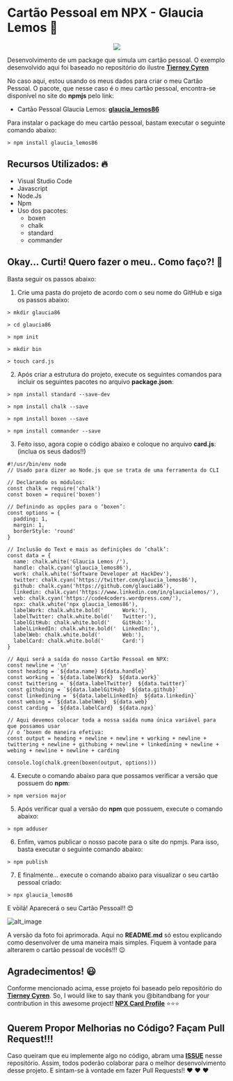 # Cartão Pessoal em NPX - Glaucia Lemos :floppy_disk:

<p align="center">
  <img src="https://i.imgsafe.org/27/2779c5a323.png"/>  
</p>

Desenvolvimento de um package que simula um cartão pessoal. O exemplo desenvolvido aqui foi baseado 
no repositório do ilustre **[Tierney Cyren](https://twitter.com/bitandbang)**

No caso aqui, estou usando os meus dados para criar o meu Cartão Pessoal. O pacote, que nesse caso é o meu cartão pessoal, encontra-se disponível no site do **npmjs** pelo link: 

- Cartão Pessoal Glaucia Lemos: **[glaucia_lemos86](https://www.npmjs.com/package/glaucia_lemos86)**

Para instalar o package do meu cartão pessoal, bastam executar o seguinte comando abaixo:

```
> npm install glaucia_lemos86

```

## Recursos Utilizados: :fire:

- Visual Studio Code
- Javascript
- Node.Js
- Npm
- Uso dos pacotes:
    - boxen
    - chalk
    - standard
    - commander

## Okay... Curti! Quero fazer o meu.. Como faço?! :rocket:

Basta seguir os passos abaixo:

1. Crie uma pasta do projeto de acordo com o seu nome do GitHub e siga os passos abaixo:

```
> mkdir glaucia86

> cd glaucia86

> npm init 

> mkdir bin

> touch card.js
```

2. Após criar a estrutura do projeto, execute os seguintes comandos para incluir os seguintes pacotes no arquivo **package.json**:

```
> npm install standard --save-dev
```

```
> npm install chalk --save
```

```
> npm install boxen --save
```

```
> npm install commander --save
```

3. Feito isso, agora copie o código abaixo e coloque no arquivo **card.js**: (inclua os seus dados!!)

```
#!/usr/bin/env node
// Usado para dizer ao Node.js que se trata de uma ferramenta do CLI

// Declarando os módulos:
const chalk = require('chalk')
const boxen = require('boxen')

// Definindo as opções para o ‘boxen’:
const options = {
  padding: 1,
  margin: 1,
  borderStyle: 'round'
}

// Inclusão do Text e mais as definições do ‘chalk’:
const data = {
  name: chalk.white('Glaucia Lemos /'),
  handle: chalk.cyan('glaucia_lemos86'),
  work: chalk.white('Software Developer at HackDev'),
  twitter: chalk.cyan('https://twitter.com/glaucia_lemos86'),
  github: chalk.cyan('https://github.com/glaucia86'),
  linkedin: chalk.cyan('https://www.linkedin.com/in/glaucialemos/'),
  web: chalk.cyan('https://code4coders.wordpress.com/'),
  npx: chalk.white('npx glaucia_lemos86'),
  labelWork: chalk.white.bold('      Work:'),
  labelTwitter: chalk.white.bold('   Twitter:'),
  labelGitHub: chalk.white.bold('    GitHub:'),
  labelLinkedIn: chalk.white.bold('  LinkedIn:'),
  labelWeb: chalk.white.bold('       Web:'),
  labelCard: chalk.white.bold('      Card:')
}

// Aqui será a saída do nosso Cartão Pessoal em NPX:
const newline = '\n'
const heading = `${data.name} ${data.handle}`
const working = `${data.labelWork}  ${data.work}`
const twittering = `${data.labelTwitter}  ${data.twitter}`
const githubing = `${data.labelGitHub}  ${data.github}`
const linkedining = `${data.labelLinkedIn}  ${data.linkedin}`
const webing = `${data.labelWeb}  ${data.web}`
const carding = `${data.labelCard}  ${data.npx}`

// Aqui devemos colocar toda a nossa saída numa única variável para que possamos usar 
// o ‘boxen de maneira efetiva: 
const output = heading + newline + newline + working + newline + twittering + newline + githubing + newline + linkedining + newline + webing + newline + newline + carding

console.log(chalk.green(boxen(output, options)))
```

4. Execute o comando abaixo para que possamos verificar a versão que possuem do **npm**:

```
> npm version major
```

5. Após verificar qual a versão do **npm** que possuem, execute o comando abaixo:

```
> npm adduser
```

6. Enfim, vamos publicar o nosso pacote para o site do npmjs. Para isso, basta executar o seguinte comando abaixo:

```
> npm publish
```

7. E finalmente... execute o comando abaixo para visualizar o seu cartão pessoal criado:

```
> npx glaucia_lemos86 
```

E vòilá! Aparecerá o seu Cartão Pessoal!! :heart_eyes:

![alt_image](https://i.imgsafe.org/27/2779c5a323.png)

A versão da foto foi aprimorada. Aqui no **README.md** só estou explicando como
desenvolver de uma maneira mais simples. Fiquem à vontade para alterarem o cartão pessoal de vocês!!! 😉

## Agradecimentos! :smiley:

Conforme mencionado acima, esse projeto foi baseado pelo repositório do **[Tierney Cyren](@bitandbang)**. 
So, I would like to say thank you @bitandbang for your contribution in this awesome project! **[NPX Card Profile](https://github.com/bnb/bitandbang)** :star::star::star:

## Querem Propor Melhorias no Código? Façam Pull Request!!! 

Caso queiram que eu implemente algo no código, abram uma **[ISSUE](https://github.com/glaucia86/glaucia86/issues)** nesse repositório. Assim, todos poderão colaborar para o melhor desenvolvimento desse projeto. E sintam-se à vontade em fazer Pull Requests!! ❤️ ❤️ ❤️

